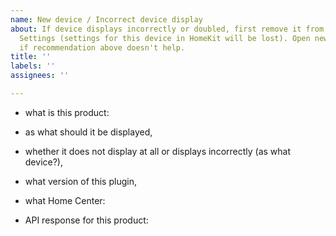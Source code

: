 ```yaml
---
name: New device / Incorrect device display
about: If device displays incorrectly or doubled, first remove it from cache in HB
  Settings (settings for this device in HomeKit will be lost). Open new Issue only
  if recommendation above doesn't help.
title: ''
labels: ''
assignees: ''

---
```


- what is this product: 
- as what should it be displayed, 
- whether it does not display at all or displays incorrectly (as what device?),
- what version of this plugin,
- what Home Center:

- API response for this product:
```

```
